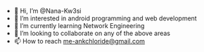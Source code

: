 - 👋 Hi, I’m @Nana-Kw3si
- 👀 I’m interested in android programming and web development
- 🌱 I’m currently learning Network Engineering
- 💞️ I’m looking to collaborate on any of the above areas
- 📫 How to reach me-ankchloride@gmail.com

<!---
Nana-Kw3si/Nana-Kw3si is a ✨ special ✨ repository because its `README.md` (this file) appears on your GitHub profile.
You can click the Preview link to take a look at your changes.
--->
